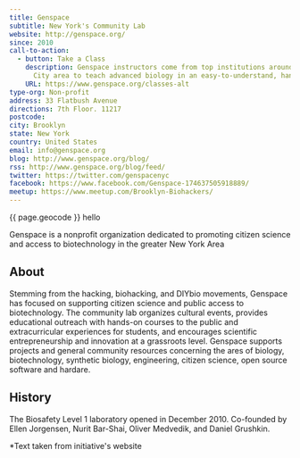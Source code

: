 ```yaml
---
title: Genspace
subtitle: New York's Community Lab
website: http://genspace.org/
since: 2010
call-to-action:
  - button: Take a Class
    description: Genspace instructors come from top institutions around the New York
      City area to teach advanced biology in an easy-to-understand, hands-on way.
    URL: https://www.genspace.org/classes-alt
type-org: Non-profit
address: 33 Flatbush Avenue
directions: 7th Floor. 11217
postcode:
city: Brooklyn
state: New York
country: United States
email: info@genspace.org
blog: http://www.genspace.org/blog/
rss: http://www.genspace.org/blog/feed/
twitter: https://twitter.com/genspacenyc
facebook: https://www.facebook.com/Genspace-174637505918889/
meetup: https://www.meetup.com/Brooklyn-Biohackers/
---
```


{{ page.geocode }} hello

Genspace is a nonprofit organization dedicated to promoting citizen science and access to biotechnology in the greater New York Area

## About
Stemming from the hacking, biohacking, and DIYbio movements, Genspace has focused on supporting citizen science and public access to biotechnology. The community lab organizes cultural events, provides educational outreach with hands-on courses to the public and extracurricular experiences for students, and encourages scientific entrepreneurship and innovation at a grassroots level. Genspace supports projects and general community resources concerning the ares of biology, biotechnology, synthetic biology, engineering, citizen science, open source software and hardare.


## History
The Biosafety Level 1 laboratory opened in December 2010. Co-founded by  Ellen Jorgensen, Nurit Bar-Shai, Oliver Medvedik, and Daniel Grushkin.



\*Text taken from initiative's website
